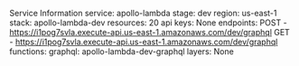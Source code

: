 Service Information
service: apollo-lambda
stage: dev
region: us-east-1
stack: apollo-lambda-dev
resources: 20
api keys:
None
endpoints:
POST - https://i1pog7svla.execute-api.us-east-1.amazonaws.com/dev/graphql
GET - https://i1pog7svla.execute-api.us-east-1.amazonaws.com/dev/graphql
functions:
graphql: apollo-lambda-dev-graphql
layers:
None
